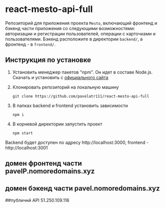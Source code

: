 # react-mesto-api-full
Репозиторий для приложения проекта `Mesto`, включающий фронтенд и бэкенд части приложения со следующими возможностями: авторизации и регистрации пользователей, операции с карточками и пользователями. Бэкенд расположите в директории `backend/`, а фронтенд - в `frontend/`. 

## Инструкция по установке
1) Установить менеджер пакетов "npm". Он идет в составе Node.js. Скачать и установить с [официального сайта](https://nodejs.org/en/download/)
2) Клонировать репозиторий на локальную машину

   `git clone https://github.com/pavelatr111/react-mesto-api-full`
   
4) В папках backend и frontend установить зависимости

   `npm i`
   
6) В корневой директории запустить проект
 
   `npm start`

Backend будет доступен по адресу http://localhost:3000, frontend - http://localhost:3001
  
## домен фронтенд части pavelP.nomoredomains.xyz
## домен бэкенд части pavel.nomoredomains.xyz
##публичнй API 51.250.109.116

